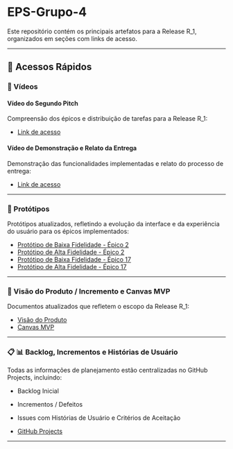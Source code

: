 # EPS-Grupo-4

Este repositório contém os principais artefatos para a Release R_1, organizados em seções com links de acesso.


---

## 🔗 Acessos Rápidos

### 🎥 Vídeos

#### Vídeo do Segundo Pitch

Compreensão dos épicos e distribuição de tarefas para a Release R_1:

- [Link de acesso](https://link-para-prototipo-baixa)

#### Vídeo de Demonstração e Relato da Entrega

Demonstração das funcionalidades implementadas e relato do processo de entrega:

- [Link de acesso](https://link-para-prototipo-baixa)

---

### 🎨 Protótipos

Protótipos atualizados, refletindo a evolução da interface e da experiência do usuário para os épicos implementados:

- [Protótipo de Baixa Fidelidade - Épico 2](https://www.canva.com/design/DAGo8LKvg00/LjNPwqf3wGBNUiHcwDxAjQ/edit?utm_content=DAGo8LKvg00&utm_campaign=designshare&utm_medium=link2&utm_source=sharebutton)
- [Protótipo de Alta Fidelidade - Épico 2](https://www.figma.com/design/9sRDAVlgBkTWO4HwUrZ2ZM/Sem-t%C3%ADtulo?node-id=0-1&t=6O6uiJJo6VhprzhZ-1)
- [Protótipo de Baixa Fidelidade - Épico 17](https://link-para-prototipo-baixa)
- [Protótipo de Alta Fidelidade - Épico 17](https://link-para-prototipo-alta)

---

### 🚀 Visão do Produto / Incremento e Canvas MVP

Documentos atualizados que refletem o escopo da Release R_1:

- [Visão do Produto](https://github.com/Mateuszinnn/EPS-Grupo_4/blob/main/Visao%20do%20Produto.pdf)
- [Canvas MVP](https://github.com/Mateuszinnn/EPS-Grupo_4/blob/main/Canvas%20MVP.pdf)

---

### 📋 📊 Backlog, Incrementos e Histórias de Usuário

Todas as informações de planejamento estão centralizadas no GitHub Projects, incluindo:

- Backlog Inicial

- Incrementos / Defeitos

- Issues com Histórias de Usuário e Critérios de Aceitação

- [GitHub Projects](https://github.com/users/Mateuszinnn/projects/1/views/1)

---
